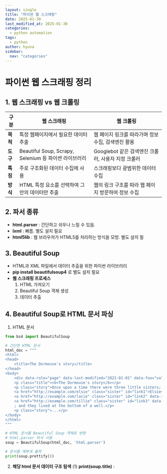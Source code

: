 ```yaml
---
layout: single
title: "파이썬 웹 스크래핑"
date: 2025-01-30
last_modified_at: 2025-01-30
categories:
  - python automation
tags:
  - python
author: hyuna
sidebar:
  nav: "categories"
---
```


# 파이썬 웹 스크래핑 정리

## **1. 웹 스크래핑 vs 웹 크롤링**

| **구분**      | **웹 스크래핑**                                                | **웹 크롤링**                                              |
|---------------|---------------------------------------------------------------|-----------------------------------------------------------|
| **목적**      | 특정 웹페이지에서 필요한 데이터 추출                         | 웹 페이지 링크를 따라가며 정보 수집, 검색엔진 활용         |
| **도구**      | Beautiful Soup, Scrapy, Selenium 등 파이썬 라이브러리         | Googlebot 같은 검색엔진 크롤러, 사용자 지정 크롤러        |
| **특징**      | 주로 구조화된 데이터 수집에 사용                              | 스크래핑보다 광범위한 데이터 수집                          |
| **방식**      | HTML 특정 요소를 선택하여 그 안의 데이터만 추출              | 웹의 링크 구조를 따라 웹 페이지 방문하여 정보 수집         |



## **2. 파서 종류**
- **html.parser** : 간단하고 쉬우나 느릴 수 있음.
- **lxml** : 빠름. 별도 설치 필요
- **html5lib** : 웹 브라우저가 HTML5를 처리하는 방식을 모방. 별도 설치 필



## **3. Beautiful Soup**
- HTML과 XML 파일에서 데이터 추출을 위한 파이썬 라이브러리
- **pip install beautifulsoup4** 로 별도 설치 필요
- **웹 스크래핑 프로세스**
    1) HTML 가져오기
    2) Beautiful Soup 객체 생성
    3) 데이터 추출



## **4. Beautiful Soup로 HTML 문서 파싱**
1) HTML 문서
```python
from bs4 import BeautifulSoup

# 간단한 HTML 문서
html_doc = """
<html>
<head>
    <title>The Dormouse's story</title>
</head>
<body>
    <div data-role="page" data-last-modified="2022-01-01" data-foo="value">This is a div with data attributes.</div>
    <p class="title"><b>The Dormouse's story</b></p>
    <p class="story">Once upon a time there were three little sisters; and their names were
    <a href="http://example.com/elsie" class="sister" id="link1">Elsie</a>,
    <a href="http://example.com/lacie" class="sister" id="link2" data-info="more info">Lacie</a> and
    <a href="http://example.com/tillie" class="sister" id="link3" data-info="even more info">Tillie abcd</a>
    ; and they lived at the bottom of a well.</p>
    <p class="story">...</p>
</body>
</html>
"""

# HTML 문서를 Beautiful Soup 객체로 변환
# html.parser 파서 사용
soup = BeautifulSoup(html_doc, 'html.parser')

# 문서를 예쁘게 출력
print(soup.prettify())
```

2) **해당 html 문서 데이터 구조 탐색**
    (1) **print(soup.title)** : <title> 태그 찾기
    (2) **print(soup.title.name)** : <title> 태그 이름
    (3) **print(soup.title.string)** : <title> 태그의 텍스트 내용
    (4) **print(soup.title.parent.name)** : 태그의 부모 태그인 <head> 가리키고, name 은 태그의 이름 반환 = head
    (5)**print(soup.p)**: 첫번째 <p> 태그
    (6) **print(soup.p['class'])** : 첫 번째 p태그 찾고 class 속성값 가져온 후 리스트 형태로 반환 (여러 개의 클래스값을 가질 수 있으므로) = ['title']
    (7)**print(soup.find_all('a'))**: 모든 <a>태그 찾아 리스트로 반환



## **5. Beautiful Soup 메서드**
- **find_all()**: 지정된 태그의 모든 자손 검색 및 설정된 필터에 맞는 모든 결과 검색하여 리스트로 반환
- **find()**
    - 하나의 결과만 찾고 싶을 때 사용.
    - 찾지 못했을 때 None 반환.
- **get_text()**
    - 문서나 태그 안에 인간이 읽을 수 있는 텍스트만 원할 경우 사용
    - 기본적으로 페이지 모든 텍스트 출력



## **6. CSS selectors**
1) **select()** =find_all()
    : 일치하는 모든 요소의 ResultSet 객체. 없다면 빈 ResultSet 반환
2) **select_one()**: 일치하는 요소 중 첫 번째 요소. 없다면 None 반환
